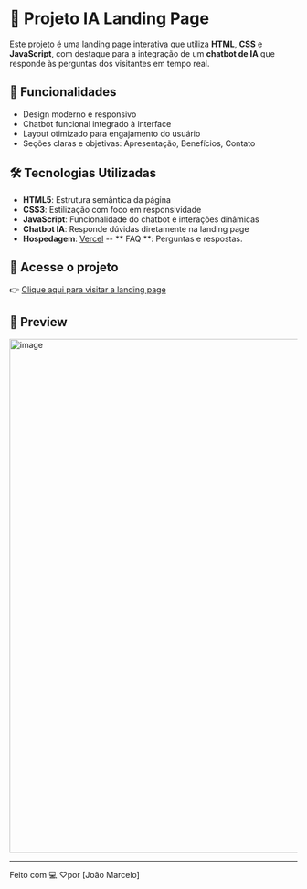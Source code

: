 # 🤖 Projeto IA Landing Page

Este projeto é uma landing page interativa que utiliza **HTML**, **CSS** e **JavaScript**, com destaque para a integração de um **chatbot de IA** que responde às perguntas dos visitantes em tempo real.

## 🚀 Funcionalidades

- Design moderno e responsivo
- Chatbot funcional integrado à interface
- Layout otimizado para engajamento do usuário
- Seções claras e objetivas: Apresentação, Benefícios, Contato

## 🛠️ Tecnologias Utilizadas

- **HTML5**: Estrutura semântica da página
- **CSS3**: Estilização com foco em responsividade
- **JavaScript**: Funcionalidade do chatbot e interações dinâmicas
- **Chatbot IA**: Responde dúvidas diretamente na landing page
- **Hospedagem**: [Vercel](https://vercel.com/)
-- ** FAQ **: Perguntas e respostas.
## 📍 Acesse o projeto

👉 [Clique aqui para visitar a landing page](https://projeto-ia-landing-page.vercel.app/index.html)

## 📸 Preview

<img width="1440" height="900" alt="image" src="https://github.com/user-attachments/assets/065f4525-5a70-4e33-9de1-96027b3902f3" />

---

Feito com 💻 ♡por [João Marcelo]
